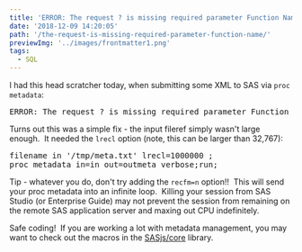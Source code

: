 ```yaml
---
title: 'ERROR: The request ? is missing required parameter Function Name.'
date: '2018-12-09 14:20:05'
path: '/the-request-is-missing-required-parameter-function-name/'
previewImg: '../images/frontmatter1.png'
tags:
  - SQL
---
```


I had this head scratcher today, when submitting some XML to SAS via <code>proc metadata</code>:

<pre>ERROR: The request ? is missing required parameter Function Name.</pre>

Turns out this was a simple fix - the input fileref simply wasn't large enough.  It needed the <code>lrecl</code> option (note, this can be larger than 32,767):

<pre>filename in '/tmp/meta.txt' lrecl=1000000 ;
proc metadata in=in out=outmeta verbose;run;</pre>

Tip - whatever you do, don't try adding the <code>recfm=n</code> option!!  This will send your proc metadata into an infinite loop.  Killing your session from SAS Studio (or Enterprise Guide) may not prevent the session from remaining on the remote SAS application server and maxing out CPU indefinitely.

Safe coding!  If you are working a lot with metadata management, you may want to check out the macros in the <a href="https://github.com/sasjs/core">SASjs/core</a> library.
